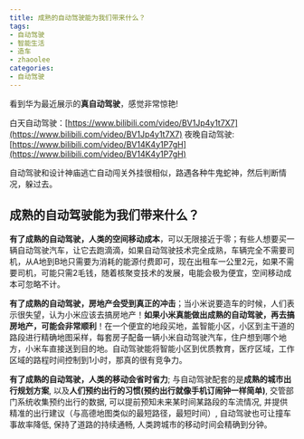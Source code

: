 ```yaml
---
title: 成熟的自动驾驶能为我们带来什么？
tags: 
- 自动驾驶
- 智能生活
- 造车
- zhaoolee
categories:
- 自动驾驶
---
```


看到华为最近展示的**真自动驾驶**，感觉非常惊艳!

白天自动驾驶：[https://www.bilibili.com/video/BV1Jp4y1t7X7](https://www.bilibili.com/video/BV1Jp4y1t7X7)
夜晚自动驾驶: [https://www.bilibili.com/video/BV14K4y1P7gH](https://www.bilibili.com/video/BV14K4y1P7gH)

自动驾驶和设计神庙逃亡自动闯关外挂很相似，路遇各种牛鬼蛇神，然后判断情况，躲过去。


## 成熟的自动驾驶能为我们带来什么？


**有了成熟的自动驾驶，人类的空间移动成本**，可以无限接近于零；有些人想要买一辆自动驾驶汽车，让它去跑滴滴，如果自动驾驶技术完全成熟，车辆完全不需要司机，从A地到B地只需要为消耗的能源付费即可，现在出租车一公里2元，如果不需要司机，可能只需2毛钱，随着核聚变技术的发展，电能会极为便宜，空间移动成本可忽略不计。


**有了成熟的自动驾驶，房地产会受到真正的冲击**；当小米说要造车的时候，人们表示很失望，认为小米应该去搞房地产！**如果小米真能做出成熟的自动驾驶，再去搞房地产，可能会非常顺利**！在一个便宜的地段买地，盖智能小区，小区到主干道的路段进行精确地图采样，每套房子配备一辆小米自动驾驶汽车，住户想到哪个地方，小米车直接送到目的地。自动驾驶能将智能小区到优质教育，医疗区域，工作区域的路程时间控制到1小时，那真的很有竞争力。


**有了成熟的自动驾驶，人类的移动会省时省力**; 与自动驾驶配套的是**成熟的城市出行规划方案**, 以及**人们预约出行的习惯(预约出行就像手机订闹钟一样简单)**, 交管部门系统收集预约出行的数据, 可以提前预知未来某时间某路段的车流情况, 并提供精准的出行建议（与高德地图类似的最短路径，最短时间）, 自动驾驶也可让撞车事故率降低, 保持了道路的持续通畅, 人类跨城市的移动时间会精确到分钟。




